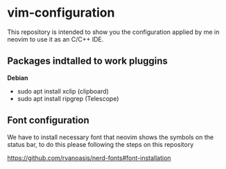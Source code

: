 # vim-configuration
This repository is intended to show you the configuration applied by me in neovim to use it as an C/C++ IDE.


## Packages indtalled to work pluggins

**Debian**

- sudo apt install xclip (clipboard)
- sudo apt install ripgrep (Telescope)

## Font configuration

We have to install necessary font that neovim shows the symbols on the status bar, to do this please following the steps on this repository

https://github.com/ryanoasis/nerd-fonts#font-installation
